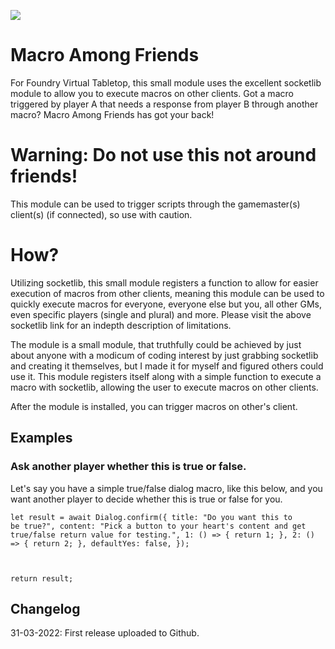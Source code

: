 ![](https://img.shields.io/badge/Foundry-v9-informational)
# Macro Among Friends

For Foundry Virtual Tabletop, this small module uses the excellent socketlib module to allow you to execute macros on other clients. Got a macro triggered by player A that needs a response from player B through another macro? Macro Among Friends has got your back!

# Warning: Do not use this not around friends! 
This module can be used to trigger scripts through the gamemaster(s) client(s) (if connected), so use with caution.

# How?
Utilizing socketlib, this small module registers a function to allow for easier execution of macros from other clients, meaning this module can be used to quickly execute macros for everyone, everyone else but you, all other GMs, even specific players (single and plural) and more. Please visit the above socketlib link for an indepth description of limitations.

The module is a small module, that truthfully could be achieved by just about anyone with a modicum of coding interest by just grabbing socketlib and creating it themselves, but I made it for myself and figured others could use it. This module registers itself along with a simple function to execute a macro with socketlib, allowing the user to execute macros on other clients.

After the module is installed, you can trigger macros on other's client. 

## Examples
### Ask another player whether this is true or false.
Let's say you have a simple true/false dialog macro, like this below, and you want another player to decide whether this is true or false for you.

<code>let result = await Dialog.confirm({
    title: "Do you want this to be true?",
    content: "Pick a button to your heart's content and get true/false return value for testing.",
    1: () => {
      return 1;
    },
    2: () => {
      return 2;
    },
    defaultYes: false,
  });

return result;</code>



## Changelog
31-03-2022: First release uploaded to Github.
